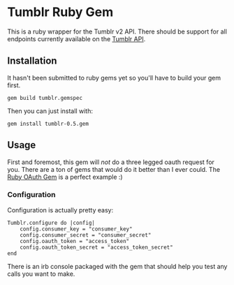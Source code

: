# Tumblr Ruby Gem

This is a ruby wrapper for the Tumblr v2 API. There should be support for all endpoints
currently available on the [Tumblr API]('http://www.tumblr.com/docs/en/api/v2').

## Installation

It hasn't been submitted to ruby gems yet so you'll have to build your gem first. 

    gem build tumblr.gemspec

Then you can just install with:

    gem install tumblr-0.5.gem

## Usage

First and foremost, this gem will *not* do a three legged oauth request for you. There are a ton of gems
that would do it better than I ever could. The [Ruby OAuth Gem](http://oauth.rubyforge.org/) is a perfect example :)

### Configuration

Configuration is actually pretty easy:

    Tumblr.configure do |config|
        config.consumer_key = "consumer_key"
        config.consumer_secret = "consumer_secret"
        config.oauth_token = "access_token"
        config.oauth_token_secret = "access_token_secret"
    end

There is an irb console packaged with the gem that should help you test any calls you want to make.
